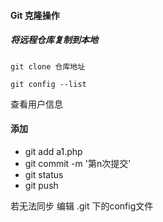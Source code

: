#### Git 克隆操作

##### 将远程仓库复制到本地

```
git clone 仓库地址
```



```
git config --list
```

查看用户信息



#### 添加

* git add a1.php
* git commit -m '第n次提交'
* git status
* git push

若无法同步 编辑 .git 下的config文件